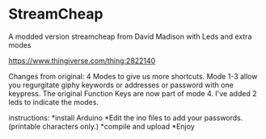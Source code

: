 # StreamCheap
A modded version streamcheap from David Madison with Leds and extra modes

https://www.thingiverse.com/thing:2822140

Changes from original:
4 Modes to give us more shortcuts.
Mode 1-3 allow you regurgitate giphy keywords or addresses or password with one keypress.
The original Function Keys are now part of mode 4.
I've added 2 leds to indicate the modes.

instructions:
*install Arduino
*Edit the ino files to add your passwords. (printable characters only.)
*compile and upload
*Enjoy


